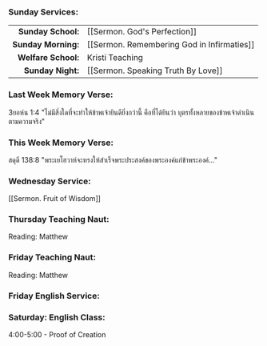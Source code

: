 ### Sunday Services:
| | |
| --:|:-- |
| **Sunday School:**  |  [[Sermon. God's Perfection]]
| **Sunday Morning:** |  [[Sermon. Remembering God in Infirmaties]]
| **Welfare School:** |  Kristi Teaching
| **Sunday Night:**   |  [[Sermon. Speaking Truth By Love]]
### Last Week Memory Verse:
3ยอห์น 1:4 "ไม่มีสิ่งใดที่จะทำให้ข้าพเจ้ายินดียิ่งกว่านี้ คือที่ได้ยินว่า บุตรทั้งหลายของข้าพเจ้าดำเนินตามความจริง"
### This Week Memory Verse:
สดุดี 138:8 "พระเยโฮวาห์จะทรงให้สำเร็จพระประสงค์ของพระองค์แก่ข้าพระองค์..."
### Wednesday Service:
[[Sermon. Fruit of Wisdom]]
### Thursday Teaching Naut:
Reading: Matthew
### Friday Teaching Naut:
Reading: Matthew
### Friday English Service:

### Saturday: English Class:
4:00-5:00 - Proof of Creation
